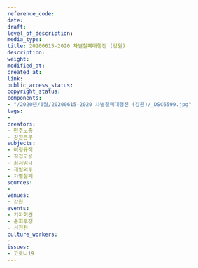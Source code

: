 ```yaml
---
reference_code: 
date: 
draft: 
level_of_description: 
media_type: 
title: 20200615-2020 차별철폐대행진 (강원)
description: 
weight: 
modified_at: 
created_at: 
link: 
public_access_status: 
copyright_status: 
components:
- "/2020년/6월/20200615-2020 차별철폐대행진 (강원)/_DSC6599.jpg"
tags:
- 
creators:
- 민주노총
- 강원본부
subjects:
- 비정규직
- 직접고용
- 최저임금
- 재벌외투
- 차별철폐
sources:
- 
venues:
- 강원
events:
- 기자회견
- 순회투쟁
- 선전전
culture_workers:
- 
issues:
- 코로나19
---
```

